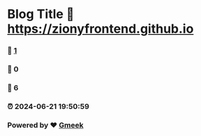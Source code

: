 # Blog Title :link: https://zionyfrontend.github.io 
### :page_facing_up: [1](https://zionyfrontend.github.io/tag.html) 
### :speech_balloon: 0 
### :hibiscus: 6 
### :alarm_clock: 2024-06-21 19:50:59 
### Powered by :heart: [Gmeek](https://github.com/Meekdai/Gmeek)
